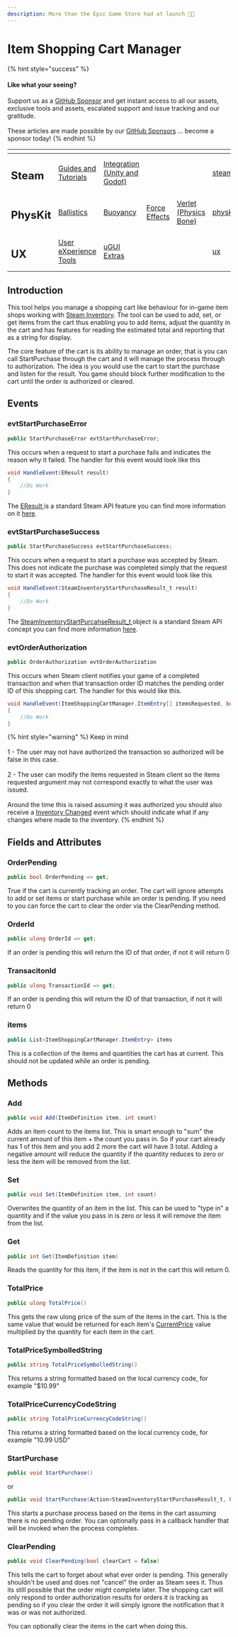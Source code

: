 ```yaml
---
description: More than the Epic Game Store had at launch 🤪🤪
---
```


# Item Shopping Cart Manager

{% hint style="success" %}
#### Like what your seeing?

Support us as a [GitHub Sponsor](../../../../) and get instant access to all our assets, exclusive tools and assets, escalated support and issue tracking and our gratitude.\
\
These articles are made possible by our [GitHub Sponsors](../../../../) ... become a sponsor today!
{% endhint %}

<table data-view="cards"><thead><tr><th></th><th></th><th></th><th></th><th></th><th data-hidden data-card-target data-type="content-ref"></th><th data-hidden data-card-cover data-type="files"></th></tr></thead><tbody><tr><td><h2>Steam</h2></td><td><a href="../../../../company/concepts/steam/">Guides and Tutorials</a></td><td><a href="../../">Integration (Unity and Godot)</a></td><td></td><td></td><td><a href="../../../../company/concepts/steam/">steam</a></td><td><a href="../../../../.gitbook/assets/Steamworks Card.png">Steamworks Card.png</a></td></tr><tr><td><h2>PhysKit</h2></td><td><a href="../../../physkit/learning/sample-scenes/1-ballistic-basics.md">Ballistics</a></td><td><a href="../../../physkit/learning/sample-scenes/1-buoyancy-example.md">Buoyancy</a></td><td><a href="../../../physkit/learning/sample-scenes/1-force-effect-fields.md">Force Effects</a></td><td><a href="../../../physkit/learning/sample-scenes/2-verlet-spring-skinned-mesh.md">Verlet (Physics Bone)</a></td><td><a href="../../../physkit/">physkit</a></td><td><a href="../../../../.gitbook/assets/PhysKit Card.png">PhysKit Card.png</a></td></tr><tr><td><h2>UX</h2></td><td><a href="../../../ux/learning/core-concepts/">User eXperience Tools</a></td><td><a href="../../../ux/learning/ugui-extras/">uGUI Extras</a></td><td></td><td></td><td><a href="../../../ux/">ux</a></td><td><a href="../../../../.gitbook/assets/Splash Screen (1).png">Splash Screen (1).png</a></td></tr></tbody></table>

## &#x20;Introduction

This tool helps you manage a shopping cart like behaviour for in-game item shops working with [Steam Inventory](../../../../company/concepts/steam/steamworks/inventory/). The tool can be used to add, set, or get items from the cart thus enabling you to add items, adjust the quantity in the cart and has features for reading the estimated total and reporting that as a string for display.

The core feature of the cart is its ability to manage an order, that is you can call StartPurchase through the cart and it will manage the process through to authorization. The idea is you would use the cart to start the purchase and listen for the result. You game should block further modification to the cart until the order is authorized or cleared.

## Events

### evtStartPurchaseError

```csharp
public StartPurchaseError evtStartPurchaseError;
```

This occurs when a request to start a purchase fails and indicates the reason why it failed. The handler for this event would look like this

```csharp
void HandleEvent(EResult result)
{
    //Do Work
}
```

The [EResult ](https://partner.steamgames.com/doc/api/steam\_api#EResult)is a standard Steam API feature you can find more information on it [here](https://partner.steamgames.com/doc/api/steam\_api#EResult).

### evtStartPurchaseSuccess

```csharp
public StartPurchaseSuccess evtStartPurchaseSuccess;
```

This occurs when a request to start a purchase was accepted by Steam. This does not indicate the purchase was completed simply that the request to start it was accepted. The handler for this event would look like this

```csharp
void HandleEvent(SteamInventoryStartPurchaseResult_t result)
{
    //Do Work
}
```

The [SteamInventoryStartPurcahseResult\_t ](https://partner.steamgames.com/doc/api/ISteamInventory#SteamInventoryStartPurchaseResult\_t)object is a standard Steam API concept you can find more information [here](https://partner.steamgames.com/doc/api/ISteamInventory#SteamInventoryStartPurchaseResult\_t).

### evtOrderAuthorization

```csharp
public OrderAuthorization evtOrderAuthorization
```

This occurs when Steam client notifies your game of a completed transaction and when that transaction order ID matches the pending order ID of this shopping cart. The handler for this would like this.

```csharp
void HandleEvent(ItemShoppingCartManager.ItemEntry[] itemsRequested, bool authorized)
{
    //Do Work
}
```

{% hint style="warning" %}
Keep in mind \
\
1 - The user may not have authorized the transaction so authorized will be false in this case.\
\
2 - The user can modify the items requested in Steam client so the items requested argument may not correspond exactly to what the user was issued.  \
\
Around the time this is raised assuming it was authorized you should also receive a [Inventory Changed](inventory-manager.md#evtchanged) event which should indicate what if any changes where made to the inventory.
{% endhint %}

## Fields and Attributes

### OrderPending

```csharp
public bool OrderPending => get;
```

True if the cart is currently tracking an order. The cart will ignore attempts to add or set items or start purchase while an order is pending. If you need to you can force the cart to clear the order via the ClearPending method.

### OrderId

```csharp
public ulong OrderId => get;
```

If an order is pending this will return the ID of that order, if not it will return 0

### TransacitonId

```csharp
public ulong TransactionId => get;
```

If an order is pending this will return the ID of that transaction, if not it will return 0

### items

```csharp
public List<ItemShoppingCartManager.ItemEntry> items
```

This is a collection of the items and quantities the cart has at current. This should not be updated while an order is pending.

## Methods

### Add

```csharp
public void Add(ItemDefinition item, int count)
```

Adds an item count to the items list. This is smart enough to "sum" the current amount of this item + the count you pass in. So if your cart already has 1 of this item and you add 2 more the cart will have 3 total. Adding a negative amount will reduce the quantity if the quantity reduces to zero or less the item will be removed from the list.

### Set

```csharp
public void Set(ItemDefinition item, int count)
```

Overwrites the quantity of an item in the list. This can be used to "type in" a quantity and if the value you pass in is zero or less it will remove the item from the list.

### Get

```csharp
public int Get(ItemDefinition item)
```

Reads the quantity for this item, if the item is not in the cart this will return 0.

### TotalPrice

```csharp
public ulong TotalPrice()
```

This gets the raw ulong price of the sum of the items in the cart. This is the same value that would be returned for each item's [CurrentPrice](../scriptable-objects/item-definition.md#currentprice) value multiplied by the quantity for each item in the cart.

### TotalPriceSymbolledString

```csharp
public string TotalPriceSymbolledString()
```

This returns a string formatted based on the local currency code, for example "$10.99"

### TotalPriceCurrencyCodeString

```csharp
public string TotalPriceCurrencyCodeString()
```

This returns a string formatted based on the local currency code, for example "10.99 USD"

### StartPurchase

```csharp
public void StartPurchase()
```

or

```csharp
public void StartPurchase(Action<SteamInventoryStartPurchaseResult_t, bool> callback)
```

This starts a purchase process based on the items in the cart assuming there is no pending order. You can optionally pass in a callback handler that will be invoked when the process completes.

### ClearPending

```csharp
public void ClearPending(bool clearCart = false)
```

This tells the cart to forget about what ever order is pending. This generally shouldn't be used and does not "cancel" the order as Steam sees it. Thus its still possible that the order might complete later. The shopping cart will only respond to order authorization results for orders it is tracking as pending so if you clear the order it will simply ignore the notification that it was or was not authorized.

You can optionally clear the items in the cart when doing this.
